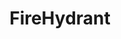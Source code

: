 ---
layout: "layouts/_case-study.njk"
title: "FireHydrant"
seoTitle: "FireHydrant x Mike Stilling: Building at warp speed"
seoDescription: "See how Mike designed and built everything marketing related for Rewatch"
ogTitle: "Rewatch x FireHydrant: Building at warp speed"
ogDesc: "See how Mike designed and built everything marketing related for Rewatch"
ogImage: "/assets/images/og/firehydrant.jpg"
ogImageAlt: "A screenshot of FireHydrant's homepage hero section that Mike designed"
role: "Sr. Web Developer"
headline: Incident Management
subhead: FireHydrant helps engineering teams automate, respond to, learn from, and improve upon <span class="space:nowrap">their incidents.</span>
closing: Thanks for stopping by! <span class="space:nowrap">Hope you enjoyed.</span>
snippet: Rebuilding a site and <span class="space:nowrap">brand within 30 days.</span>
gradient: radial-gradient(100% 100% at 50% 0%, rgba(55, 0, 7, 1) 0%, rgba(55, 0, 7, 0) 100%)
barba: experience
---